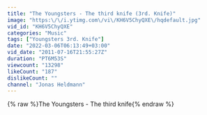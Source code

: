 ```yaml
---
title: "The Youngsters - The third knife (3rd. Knife)"
image: "https:\/\/i.ytimg.com\/vi\/KH6V5ChyQXE\/hqdefault.jpg"
vid_id: "KH6V5ChyQXE"
categories: "Music"
tags: ["Youngsters 3rd. Knife"]
date: "2022-03-06T06:13:49+03:00"
vid_date: "2011-07-16T21:55:27Z"
duration: "PT6M53S"
viewcount: "13298"
likeCount: "187"
dislikeCount: ""
channel: "Jonas Heldmann"
---
```

{% raw %}The Youngsters - The third knife{% endraw %}
